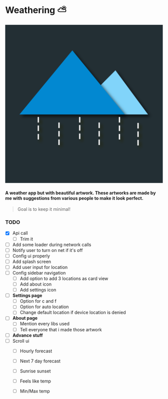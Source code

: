 # Weathering :partly_sunny:
![Logo](/app/src/main/ic_launcher-playstore.png)

#### A weather app but with beautiful artwork. These artworks are made by me with suggestions from various people to make it look perfect.

> Goal is to keep it minimal!

### TODO
- [X] Api call
    - [ ] Trim it
- [ ] Add some loader during network calls
- [ ] Notify user to turn on net if it's off
- [ ] Config ui properly
- [ ] Add splash screen
- [ ] Add user input for location
- [ ] Config sidebar navigation
    - [ ] Add option to add 3 locations as card view
    - [ ] Add about icon
    - [ ] Add settings icon
- [ ] **Settings page**
    - [ ] Option for c and f
    - [ ] Option for auto location
    - [ ] Change default location if device location is denied
- [ ] **About page**
    - [ ] Mention every libs used
    - [ ] Tell everyone that i made those artwork
- [ ] **Advance stuff**
- [ ] Scroll ui
    - [ ] Hourly forecast
    - [ ] Next 7 day forecast
    - [ ] Sunrise sunset
    - [ ] Feels like temp
    - [ ] Min/Max temp

